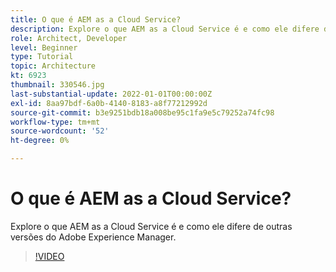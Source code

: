 ```yaml
---
title: O que é AEM as a Cloud Service?
description: Explore o que AEM as a Cloud Service é e como ele difere de outras versões do Adobe Experience Manager.
role: Architect, Developer
level: Beginner
type: Tutorial
topic: Architecture
kt: 6923
thumbnail: 330546.jpg
last-substantial-update: 2022-01-01T00:00:00Z
exl-id: 8aa97bdf-6a0b-4140-8183-a8f77212992d
source-git-commit: b3e9251bdb18a008be95c1fa9e5c79252a74fc98
workflow-type: tm+mt
source-wordcount: '52'
ht-degree: 0%

---
```


# O que é AEM as a Cloud Service?

Explore o que AEM as a Cloud Service é e como ele difere de outras versões do Adobe Experience Manager.

>[!VIDEO](https://video.tv.adobe.com/v/330546?quality=12&learn=on)
